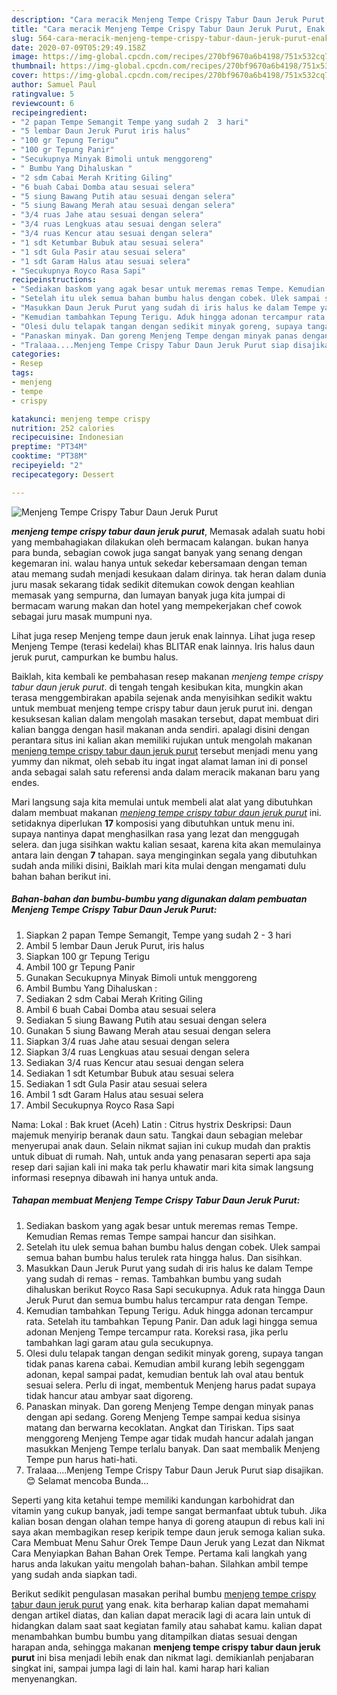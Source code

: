 ```yaml
---
description: "Cara meracik Menjeng Tempe Crispy Tabur Daun Jeruk Purut, Enak Banget"
title: "Cara meracik Menjeng Tempe Crispy Tabur Daun Jeruk Purut, Enak Banget"
slug: 564-cara-meracik-menjeng-tempe-crispy-tabur-daun-jeruk-purut-enak-banget
date: 2020-07-09T05:29:49.158Z
image: https://img-global.cpcdn.com/recipes/270bf9670a6b4198/751x532cq70/menjeng-tempe-crispy-tabur-daun-jeruk-purut-foto-resep-utama.jpg
thumbnail: https://img-global.cpcdn.com/recipes/270bf9670a6b4198/751x532cq70/menjeng-tempe-crispy-tabur-daun-jeruk-purut-foto-resep-utama.jpg
cover: https://img-global.cpcdn.com/recipes/270bf9670a6b4198/751x532cq70/menjeng-tempe-crispy-tabur-daun-jeruk-purut-foto-resep-utama.jpg
author: Samuel Paul
ratingvalue: 5
reviewcount: 6
recipeingredient:
- "2 papan Tempe Semangit Tempe yang sudah 2  3 hari"
- "5 lembar Daun Jeruk Purut iris halus"
- "100 gr Tepung Terigu"
- "100 gr Tepung Panir"
- "Secukupnya Minyak Bimoli untuk menggoreng"
- " Bumbu Yang Dihaluskan "
- "2 sdm Cabai Merah Kriting Giling"
- "6 buah Cabai Domba atau sesuai selera"
- "5 siung Bawang Putih atau sesuai dengan selera"
- "5 siung Bawang Merah atau sesuai dengan selera"
- "3/4 ruas Jahe atau sesuai dengan selera"
- "3/4 ruas Lengkuas atau sesuai dengan selera"
- "3/4 ruas Kencur atau sesuai dengan selera"
- "1 sdt Ketumbar Bubuk atau sesuai selera"
- "1 sdt Gula Pasir atau sesuai selera"
- "1 sdt Garam Halus atau sesuai selera"
- "Secukupnya Royco Rasa Sapi"
recipeinstructions:
- "Sediakan baskom yang agak besar untuk meremas remas Tempe. Kemudian Remas remas Tempe sampai hancur dan sisihkan."
- "Setelah itu ulek semua bahan bumbu halus dengan cobek. Ulek sampai semua bahan bumbu halus terulek rata hingga halus. Dan sisihkan."
- "Masukkan Daun Jeruk Purut yang sudah di iris halus ke dalam Tempe yang sudah di remas - remas. Tambahkan bumbu yang sudah dihaluskan berikut Royco Rasa Sapi secukupnya. Aduk rata hingga Daun Jeruk Purut dan semua bumbu halus tercampur rata dengan Tempe."
- "Kemudian tambahkan Tepung Terigu. Aduk hingga adonan tercampur rata. Setelah itu tambahkan Tepung Panir. Dan aduk lagi hingga semua adonan Menjeng Tempe tercampur rata. Koreksi rasa, jika perlu tambahkan lagi garam atau gula secukupnya."
- "Olesi dulu telapak tangan dengan sedikit minyak goreng, supaya tangan tidak panas karena cabai. Kemudian ambil kurang lebih segenggam adonan, kepal sampai padat, kemudian bentuk lah oval atau bentuk sesuai selera. Perlu di ingat, membentuk Menjeng harus padat supaya tidak hancur atau ambyar saat digoreng."
- "Panaskan minyak. Dan goreng Menjeng Tempe dengan minyak panas dengan api sedang. Goreng Menjeng Tempe sampai kedua sisinya matang dan berwarna kecoklatan. Angkat dan Tiriskan. Tips saat menggoreng Menjeng Tempe agar tidak mudah hancur adalah jangan masukkan Menjeng Tempe terlalu banyak. Dan saat membalik Menjeng Tempe pun harus hati-hati."
- "Tralaaa....Menjeng Tempe Crispy Tabur Daun Jeruk Purut siap disajikan. 😊 Selamat mencoba Bunda..."
categories:
- Resep
tags:
- menjeng
- tempe
- crispy

katakunci: menjeng tempe crispy 
nutrition: 252 calories
recipecuisine: Indonesian
preptime: "PT34M"
cooktime: "PT38M"
recipeyield: "2"
recipecategory: Dessert

---
```



![Menjeng Tempe Crispy Tabur Daun Jeruk Purut](https://img-global.cpcdn.com/recipes/270bf9670a6b4198/751x532cq70/menjeng-tempe-crispy-tabur-daun-jeruk-purut-foto-resep-utama.jpg)

<b><i>menjeng tempe crispy tabur daun jeruk purut</i></b>, Memasak adalah suatu hobi yang membahagiakan dilakukan oleh bermacam kalangan. bukan hanya para bunda, sebagian cowok juga sangat banyak yang senang dengan kegemaran ini. walau hanya untuk sekedar kebersamaan dengan teman atau memang sudah menjadi kesukaan dalam dirinya. tak heran dalam dunia juru masak sekarang tidak sedikit ditemukan cowok dengan keahlian memasak yang sempurna, dan lumayan banyak juga kita jumpai di bermacam warung makan dan hotel yang mempekerjakan chef cowok sebagai juru masak mumpuni nya.

Lihat juga resep Menjeng tempe daun jeruk enak lainnya. Lihat juga resep Menjeng Tempe (terasi kedelai) khas BLITAR enak lainnya. Iris halus daun jeruk purut, campurkan ke bumbu halus.

Baiklah, kita kembali ke pembahasan resep makanan <i>menjeng tempe crispy tabur daun jeruk purut</i>. di tengah tengah kesibukan kita, mungkin akan terasa menggembirakan apabila sejenak anda menyisihkan sedikit waktu untuk membuat menjeng tempe crispy tabur daun jeruk purut ini. dengan kesuksesan kalian dalam mengolah masakan tersebut, dapat membuat diri kalian bangga dengan hasil makanan anda sendiri. apalagi disini dengan perantara situs ini kalian akan memiliki rujukan untuk mengolah makanan <u>menjeng tempe crispy tabur daun jeruk purut</u> tersebut menjadi menu yang yummy dan nikmat, oleh sebab itu ingat ingat alamat laman ini di ponsel anda sebagai salah satu referensi anda dalam meracik makanan baru yang endes.


Mari langsung saja kita memulai untuk membeli alat alat yang dibutuhkan dalam membuat makanan <u><i>menjeng tempe crispy tabur daun jeruk purut</i></u> ini. setidaknya diperlukan <b>17</b> komposisi yang dibutuhkan untuk menu ini. supaya nantinya dapat menghasilkan rasa yang lezat dan menggugah selera. dan juga sisihkan waktu kalian sesaat, karena kita akan memulainya antara lain dengan <b>7</b> tahapan. saya menginginkan segala yang dibutuhkan sudah anda miliki disini, Baiklah mari kita mulai dengan mengamati dulu bahan bahan berikut ini.

<!--inarticleads1-->

##### Bahan-bahan dan bumbu-bumbu yang digunakan dalam pembuatan Menjeng Tempe Crispy Tabur Daun Jeruk Purut:

1. Siapkan 2 papan Tempe Semangit, Tempe yang sudah 2 - 3 hari
1. Ambil 5 lembar Daun Jeruk Purut, iris halus
1. Siapkan 100 gr Tepung Terigu
1. Ambil 100 gr Tepung Panir
1. Gunakan Secukupnya Minyak Bimoli untuk menggoreng
1. Ambil  Bumbu Yang Dihaluskan :
1. Sediakan 2 sdm Cabai Merah Kriting Giling
1. Ambil 6 buah Cabai Domba atau sesuai selera
1. Sediakan 5 siung Bawang Putih atau sesuai dengan selera
1. Gunakan 5 siung Bawang Merah atau sesuai dengan selera
1. Siapkan 3/4 ruas Jahe atau sesuai dengan selera
1. Siapkan 3/4 ruas Lengkuas atau sesuai dengan selera
1. Sediakan 3/4 ruas Kencur atau sesuai dengan selera
1. Sediakan 1 sdt Ketumbar Bubuk atau sesuai selera
1. Sediakan 1 sdt Gula Pasir atau sesuai selera
1. Ambil 1 sdt Garam Halus atau sesuai selera
1. Ambil Secukupnya Royco Rasa Sapi


Nama: Lokal : Bak kruet (Aceh) Latin : Citrus hystrix Deskripsi: Daun majemuk menyirip beranak daun satu. Tangkai daun sebagian melebar menyerupai anak daun. Selain nikmat sajian ini cukup mudah dan praktis untuk dibuat di rumah. Nah, untuk anda yang penasaran seperti apa saja resep dari sajian kali ini maka tak perlu khawatir mari kita simak langsung informasi resepnya dibawah ini hanya untuk anda. 

<!--inarticleads2-->

##### Tahapan membuat Menjeng Tempe Crispy Tabur Daun Jeruk Purut:

1. Sediakan baskom yang agak besar untuk meremas remas Tempe. Kemudian Remas remas Tempe sampai hancur dan sisihkan.
1. Setelah itu ulek semua bahan bumbu halus dengan cobek. Ulek sampai semua bahan bumbu halus terulek rata hingga halus. Dan sisihkan.
1. Masukkan Daun Jeruk Purut yang sudah di iris halus ke dalam Tempe yang sudah di remas - remas. Tambahkan bumbu yang sudah dihaluskan berikut Royco Rasa Sapi secukupnya. Aduk rata hingga Daun Jeruk Purut dan semua bumbu halus tercampur rata dengan Tempe.
1. Kemudian tambahkan Tepung Terigu. Aduk hingga adonan tercampur rata. Setelah itu tambahkan Tepung Panir. Dan aduk lagi hingga semua adonan Menjeng Tempe tercampur rata. Koreksi rasa, jika perlu tambahkan lagi garam atau gula secukupnya.
1. Olesi dulu telapak tangan dengan sedikit minyak goreng, supaya tangan tidak panas karena cabai. Kemudian ambil kurang lebih segenggam adonan, kepal sampai padat, kemudian bentuk lah oval atau bentuk sesuai selera. Perlu di ingat, membentuk Menjeng harus padat supaya tidak hancur atau ambyar saat digoreng.
1. Panaskan minyak. Dan goreng Menjeng Tempe dengan minyak panas dengan api sedang. Goreng Menjeng Tempe sampai kedua sisinya matang dan berwarna kecoklatan. Angkat dan Tiriskan. Tips saat menggoreng Menjeng Tempe agar tidak mudah hancur adalah jangan masukkan Menjeng Tempe terlalu banyak. Dan saat membalik Menjeng Tempe pun harus hati-hati.
1. Tralaaa....Menjeng Tempe Crispy Tabur Daun Jeruk Purut siap disajikan. 😊 Selamat mencoba Bunda...


Seperti yang kita ketahui tempe memiliki kandungan karbohidrat dan vitamin yang cukup banyak, jadi tempe sangat bermanfaat ubtuk tubuh. Jika kalian bosan dengan olahan tempe hanya di goreng ataupun di rebus kali ini saya akan membagikan resep keripik tempe daun jeruk semoga kalian suka. Cara Membuat Menu Sahur Orek Tempe Daun Jeruk yang Lezat dan Nikmat Cara Menyiapkan Bahan Bahan Orek Tempe. Pertama kali langkah yang harus anda lakukan yaitu mengolah bahan-bahan. Silahkan ambil tempe yang sudah anda siapkan tadi. 

Berikut sedikit pengulasan masakan perihal bumbu <u>menjeng tempe crispy tabur daun jeruk purut</u> yang enak. kita berharap kalian dapat memahami dengan artikel diatas, dan kalian dapat meracik lagi di acara lain untuk di hidangkan dalam saat saat kegiatan family atau sahabat kamu. kalian dapat menambahkan bumbu bumbu yang ditampilkan diatas sesuai dengan harapan anda, sehingga makanan <b>menjeng tempe crispy tabur daun jeruk purut</b> ini bisa menjadi lebih enak dan nikmat lagi. demikianlah penjabaran singkat ini, sampai jumpa lagi di lain hal. kami harap hari kalian menyenangkan.
